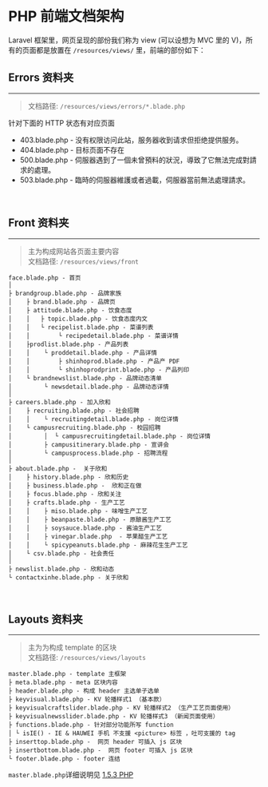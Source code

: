 # PHP 前端文档架构

Laravel 框架里，网页呈现的部份我们称为 view \(可以设想为 MVC 里的 V\)，所有的页面都是放置在 `/resources/views/` 里，前端的部份如下：
<br/>


## Errors 资料夹

---

> 文档路径: `/resources/views/errors/*.blade.php`

针对下面的 HTTP 状态有对应页面

* 403.blade.php - 没有权限访问此站，服务器收到请求但拒绝提供服务。
* 404.blade.php - 目标页面不存在
* 500.blade.php - 伺服器遇到了一個未曾預料的狀況，導致了它無法完成對請求的處理。
* 503.blade.php - 臨時的伺服器維護或者過載，伺服器當前無法處理請求。

<br/>


## Front 资料夹

---

> 主为构成网站各页面主要内容  
> 文档路径: `/resources/views/front`

```
face.blade.php - 首页
│
├ brandgroup.blade.php - 品牌家族
│    ├ brand.blade.php - 品牌页
│    ├ attitude.blade.php - 饮食态度
│    │   ├ topic.blade.php - 饮食态度内文    
│    │   └ recipelist.blade.php - 菜谱列表
│    │        └ recipedetail.blade.php - 菜谱详情            
│    ├prodlist.blade.php - 产品列表
│    │    └ proddetail.blade.php - 产品详情
│    │        ├ shinhoprod.blade.php - 产品产 PDF
│    │        └ shinhoprodprint.blade.php - 产品列印
│    └ brandnewslist.blade.php - 品牌动态清单
│         └ newsdetail.blade.php - 品牌动态详情
│
├ careers.blade.php - 加入欣和
│    ├ recruiting.blade.php - 社会招聘
│    │    └ recruitingdetail.blade.php - 岗位详情
│    └ campusrecruiting.blade.php - 校园招聘
│         │  └ campusrecruitingdetail.blade.php - 岗位详情
│         ├ campusitinerary.blade.php - 宣讲会
│         └ campusprocess.blade.php - 招聘流程
│
├ about.blade.php -  关于欣和
│    ├ history.blade.php - 欣和历史
│    ├ business.blade.php -  欣和正在做
│    ├ focus.blade.php - 欣和关注
│    ├ crafts.blade.php - 生产工艺
│    │    ├ miso.blade.php - 味噌生产工艺
│    │    ├ beanpaste.blade.php - 原酿酱生产工艺
│    │    ├ soysauce.blade.php - 酱油生产工艺
│    │    ├ vinegar.blade.php  - 苹果醋生产工艺 
│    │    └ spicypeanuts.blade.php - 麻辣花生生产工艺
│    └ csv.blade.php - 社会责任
│
├ newslist.blade.php - 欣和动态
└ contactxinhe.blade.php - 关于欣和
```
<br/>


## Layouts 资料夹

---

> 主为为构成 template 的区块  
> 文档路径: `/resources/views/layouts`

```
master.blade.php - template 主框架
├ meta.blade.php - meta 区块内容
├ header.blade.php - 构成 header 主选单子选单
├ keyvisual.blade.php - KV 轮播样式1 （基本款）
├ keyvisualcraftslider.blade.php - KV 轮播样式2 （生产工艺页面使用）
├ keyvisualnewsslider.blade.php - KV 轮播样式3 （新闻页面使用）
├ functions.blade.php - 针对部分功能所写 function 
│ └ isIE() - IE & HAUWEI 手机 不支援 <picture> 标签 ，吐可支援的 tag
├ inserttop.blade.php -  网页 header 可插入 js 区块
├ insertbottom.blade.php -  网页 footer 可插入 js 区块
└ footer.blade.php - footer 连结
```

`master.blade.php`详细说明见 [1.5.3 PHP](/maintain/maintain-php.md)

